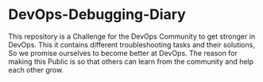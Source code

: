 # DevOps-Debugging-Diary
This repository is a Challenge for the DevOps Community to get stronger in DevOps. This it contains different troubleshooting tasks and their solutions, So we promise ourselves to become better at DevOps.  The reason for making this Public is so that others can learn from the community and help each other grow.
